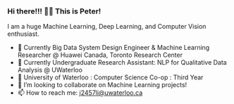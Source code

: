 ### Hi there!!! 👋🏻  This is Peter!


I am a huge Machine Learning, Deep Learning, and Computer Vision enthusiast. 

- 🔭 Currently Big Data System Design Engineer & Machine Learning Researcher @ Huawei Canada, Toronto Research Center
- 🌱 Currently Undergraduate Research Assistant: NLP for Qualitative Data Analysis @ UWaterloo
- 🥑 University of Waterloo : Computer Science Co-op : Third Year
- 👯 I’m looking to collaborate on Machine Learning projects!
- 📫 How to reach me: j2457li@uwaterloo.ca

